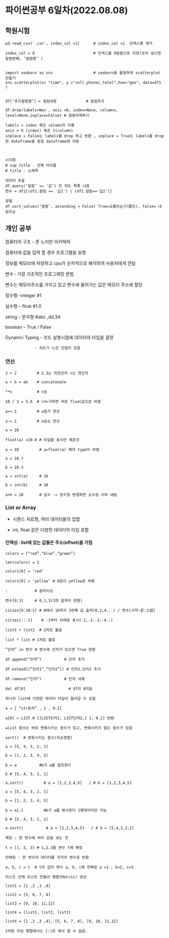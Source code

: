 # 파이썬공부 6일차(2022.08.08)

## 학원시험
```
pd.read_csv('.csv', index_col =1)      # index_col =1  인덱스행 제거

index_col = 0                          # 인덱스를 0칼럼으로 지정(숫자 넣으면 칼럼번째, ‘컬럼명’ )   


import seaborn as sns                  # seaborn을 활용하여 scatterplot 만들기
sns.scatterplot(x= "time", y ="cell_phones_total",hue="geo", data=df1 ) 

  
df[‘추가컬럼명’] = 컬럼내용             # 칼럼추가

df.drop(labels=Non , axis =0, index=None, columns, level=None,inplace=False) # 칼럼삭제하기

labels = index 혹은 colums의 이름
axis = 0 (index) 혹은 1(column)
inplace = False는 labels를 drop 하고 반환 , inplace = True는 labels를 drop한 dataframe을 동일 dataframe에 저장          



시각화
# sup title - 전체 타이틀 
# title - 소제목     

데이터 추출
df.query(‘칼럼’ == ‘값’) 만 쳐도 목록 나옴
변수 = df1[(df1.칼럼 == '값1') | (df1.칼럼=='값2')]     

정렬
df.sort_values(‘칼럼’, ascending = False) True=오름차순(디폴트), false= 내림차순          
```
## 개인 공부
컴퓨터의 구조 - 폰 노이만 아키텍처

컴퓨터에 값을 입력 할 경우 프로그램을 실행

정보를 메모리에 저장하고 cpu가 순차적으로 해석하여 사용자에게 전달     

변수 : 가장 기초적인 프로그래밍 문법

변수는 메모리주소를 가지고 있고 변수에 들어가는 값은 메모리 주소에 할당     

정수형 –integer  #1

실수형 – float   #1.0

string – 문자형  #abc ,dd,34

boolean – True / False     

Dynamci Typing - 코드 실행시점에 데이터의 타입을 결정

                 - 속도가 느린 단점이 있음     



### 연산
```
3 + 2         # 2,3는 피연산자 +는 연산자

a + b = ab    # concatenate

**n           # n승

10 / 2 = 5.0  # 나누기하면 바로 float값으로 바뀜

a+= 1         # a증가 연산

a-= 1         # a감소 연산     

a = 10

float(a) =10.0 # 타입을 표시만 해준것

a = 10         # a=float(a) 해야 type이 바뀜     

a = 10.7

b = 10.3

a = int(a)     # 10

b = int(b)     # 10

a+b = 20       # 실수 -> 정수형 변경하면 소수점 이하 내림     
```


### List or Array

- 시퀀스 자료형, 여러 데이터들의 집합

- int, float 같은 다양한 데이터의 타입 포함

#### 인덱싱 : list에 있는 값들은 주소(offset)을 가짐
```
colors = [“red”,“blue”,“green”]

len(colors) = 3     

colors[0] = ‘red’

colors[0] = ‘yellow’ # 0값이 yellow로 바뀜     
```

```
:            # 슬라이싱

변수[0:3]     # 0,1,2(3의 앞까지 반환)

cities[0:10:2] # 0에서 10까지 2번째 값 출력(0,2,4...) / 변수[시작:끝:스탭]

cities[::-1]    # -1부터 차례로 표시(-1,-2,-3,-4..)     

list1 + list2  # 1자로 붙음

list * list # 1자로 붙음

“인자” in 변수 # 변수에 인자가 있으면 True 반환     

df.append(“인자”)          # 인자 추가

df.extend([“인자1”,“인자2”]) # 인자1,인자2 추가

df.remove(“인자”)          # 인자 삭제

del df[0]                   # df의 0지움     
```


```
하나의 list에 다양한 데이터 타입이 들어갈 수 있음

a = [ “str문자” , 1 , 0.2]

a[0] = LIST # [[LIST인자1, LIST인자2,] 1, 0.2] 반환     

★List 함수는 바로 변화시키는 함수가 있고, 변화시키지 않는 함수가 있음

sort()  # 변화시키는 함수(차순정렬)     

a = [5, 4, 3, 2, 1]

b = [1, 2, 3, 4, 5]

b = a          #b가 a를 참조한다

b # [5, 4, 3, 2, 1]

a.sort()         # a = [1,2,3,4,5]   / # b = [1,2,3,4,5]     

a = [5, 4, 3, 2, 1]

b = [1, 2, 3, 4, 5]

b = a[:]         #b가 a를 복사한다 1행데이터만 가능

b # [5, 4, 3, 2, 1]

a.sort()          # a = [1,2,3,4,5]   / # b = [5,4,3,2,1]     
```


```
패킹 : 한 변수에 여러 값을 넣는 것

t = [1, 2, 3] # 1,2,3을 변수 t에 패킹

언패킹 : 한 변수의 데이터를 각각의 변수로 반환

a, b, c = t  # t의 값이 변수 a, b, c에 언패킹 a =1 , b=2, c=3          

리스트 안에 리스트 만들어 행렬(Matrix) 생성     

list1 = [1 ,2 ,3 ,4]

list2 = [5, 6, 7, 8]

list3 = [9, 10, 11,12]     

list4 = [list1, list2, list3]     

list4 = [1 ,2 ,3 ,4], [5, 6, 7, 8], [9, 10, 11,12]     

2차원 이상 행렬에서는 [:]로 복사 할 수 없음.     
```
